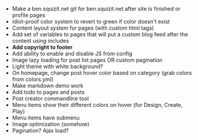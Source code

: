 * Make a ben.squizit.net git for ben.squizit.net after site is finished or profile pages
* Idiot-proof color system to revert to green if color doesn't exist
* Content layout system for pages (with custom html tags)
* Add set of variables to pages that will put a custom blog feed after the content using includes
* **Add copyright to footer**
* Add ability to enable and disable JS from config
* Image lazy loading for post list pages OR custom pagination
* Light theme with white background?
* On homepage, change post hover color based on category (grab colors from colors.yml)
* Make markdown demo work
* Add todo to pages and posts
* Post creator commandline tool
* Menu items show their different colors on hover (for Design, Create, Play)
* Menu items have submenu
* Image optimization (somehow)
* Pagination? Ajax load?
